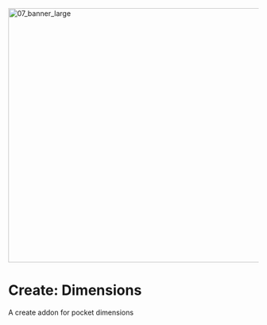 <img width="1280" height="512" alt="07_banner_large" src="https://github.com/user-attachments/assets/c82aad50-3a58-47fe-a0c7-de23ba55d16c" />
<h1>Create: Dimensions</h1>
A create addon for pocket dimensions
